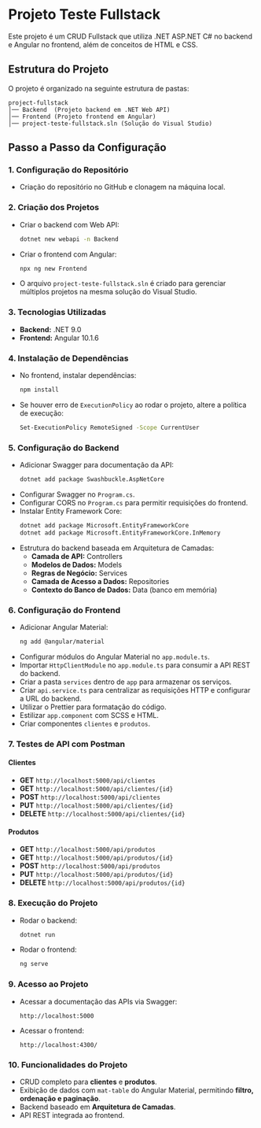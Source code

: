 # Projeto Teste Fullstack

Este projeto é um CRUD Fullstack que utiliza .NET ASP.NET C# no backend e Angular no frontend, além de conceitos de HTML e CSS.

## Estrutura do Projeto

O projeto é organizado na seguinte estrutura de pastas:
```
project-fullstack
│── Backend  (Projeto backend em .NET Web API)
│── Frontend (Projeto frontend em Angular)
│── project-teste-fullstack.sln (Solução do Visual Studio)
```

## Passo a Passo da Configuração

### 1. Configuração do Repositório
- Criação do repositório no GitHub e clonagem na máquina local.

### 2. Criação dos Projetos
- Criar o backend com Web API:
  ```sh
  dotnet new webapi -n Backend
  ```
- Criar o frontend com Angular:
  ```sh
  npx ng new Frontend
  ```
- O arquivo `project-teste-fullstack.sln` é criado para gerenciar múltiplos projetos na mesma solução do Visual Studio.

### 3. Tecnologias Utilizadas
- **Backend:** .NET 9.0
- **Frontend:** Angular 10.1.6

### 4. Instalação de Dependências
- No frontend, instalar dependências:
  ```sh
  npm install
  ```
- Se houver erro de `ExecutionPolicy` ao rodar o projeto, altere a política de execução:
  ```sh
  Set-ExecutionPolicy RemoteSigned -Scope CurrentUser
  ```

### 5. Configuração do Backend
- Adicionar Swagger para documentação da API:
  ```sh
  dotnet add package Swashbuckle.AspNetCore
  ```
- Configurar Swagger no `Program.cs`.
- Configurar CORS no `Program.cs` para permitir requisições do frontend.
- Instalar Entity Framework Core:
  ```sh
  dotnet add package Microsoft.EntityFrameworkCore
  dotnet add package Microsoft.EntityFrameworkCore.InMemory
  ```
- Estrutura do backend baseada em Arquitetura de Camadas:
  - **Camada de API:** Controllers
  - **Modelos de Dados:** Models
  - **Regras de Negócio:** Services
  - **Camada de Acesso a Dados:** Repositories
  - **Contexto do Banco de Dados:** Data (banco em memória)

### 6. Configuração do Frontend
- Adicionar Angular Material:
  ```sh
  ng add @angular/material
  ```
- Configurar módulos do Angular Material no `app.module.ts`.
- Importar `HttpClientModule` no `app.module.ts` para consumir a API REST do backend.
- Criar a pasta `services` dentro de `app` para armazenar os serviços.
- Criar `api.service.ts` para centralizar as requisições HTTP e configurar a URL do backend.
- Utilizar o Prettier para formatação do código.
- Estilizar `app.component` com SCSS e HTML.
- Criar componentes `clientes` e `produtos`.

### 7. Testes de API com Postman
#### Clientes
- **GET** `http://localhost:5000/api/clientes`
- **GET** `http://localhost:5000/api/clientes/{id}`
- **POST** `http://localhost:5000/api/clientes`
- **PUT** `http://localhost:5000/api/clientes/{id}`
- **DELETE** `http://localhost:5000/api/clientes/{id}`

#### Produtos
- **GET** `http://localhost:5000/api/produtos`
- **GET** `http://localhost:5000/api/produtos/{id}`
- **POST** `http://localhost:5000/api/produtos`
- **PUT** `http://localhost:5000/api/produtos/{id}`
- **DELETE** `http://localhost:5000/api/produtos/{id}`

### 8. Execução do Projeto
- Rodar o backend:
  ```sh
  dotnet run
  ```
- Rodar o frontend:
  ```sh
  ng serve
  ```

### 9. Acesso ao Projeto
- Acessar a documentação das APIs via Swagger:
  ```
  http://localhost:5000
  ```
- Acessar o frontend:
  ```
  http://localhost:4300/
  ```

### 10. Funcionalidades do Projeto
- CRUD completo para **clientes** e **produtos**.
- Exibição de dados com `mat-table` do Angular Material, permitindo **filtro, ordenação e paginação**.
- Backend baseado em **Arquitetura de Camadas**.
- API REST integrada ao frontend.

